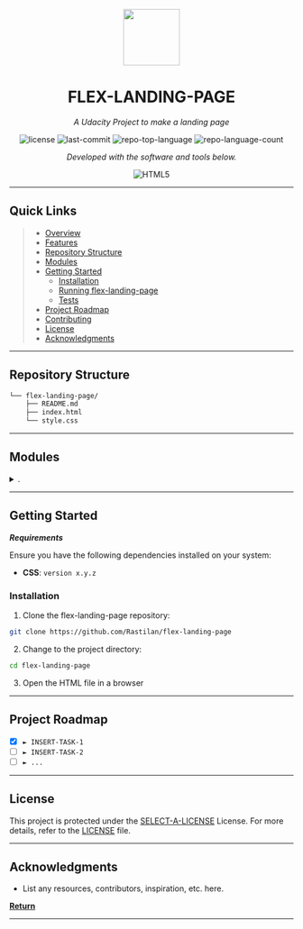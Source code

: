 <p align="center">
  <img src="https://img.icons8.com/external-tal-revivo-regular-tal-revivo/96/external-readme-is-a-easy-to-build-a-developer-hub-that-adapts-to-the-user-logo-regular-tal-revivo.png" width="100" />
</p>
<p align="center">
    <h1 align="center">FLEX-LANDING-PAGE</h1>
</p>
<p align="center">
    <em>A Udacity Project to make a landing page</em>
</p>
<p align="center">
	<img src="https://img.shields.io/github/license/Rastilan/flex-landing-page?style=flat&color=0080ff" alt="license">
	<img src="https://img.shields.io/github/last-commit/Rastilan/flex-landing-page?style=flat&logo=git&logoColor=white&color=0080ff" alt="last-commit">
	<img src="https://img.shields.io/github/languages/top/Rastilan/flex-landing-page?style=flat&color=0080ff" alt="repo-top-language">
	<img src="https://img.shields.io/github/languages/count/Rastilan/flex-landing-page?style=flat&color=0080ff" alt="repo-language-count">
<p>
<p align="center">
		<em>Developed with the software and tools below.</em>
</p>
<p align="center">
	<img src="https://img.shields.io/badge/HTML5-E34F26.svg?style=flat&logo=HTML5&logoColor=white" alt="HTML5">
</p>
<hr>

##  Quick Links

> - [ Overview](#-overview)
> - [ Features](#-features)
> - [ Repository Structure](#-repository-structure)
> - [ Modules](#-modules)
> - [ Getting Started](#-getting-started)
>   - [ Installation](#-installation)
>   - [ Running flex-landing-page](#-running-flex-landing-page)
>   - [ Tests](#-tests)
> - [ Project Roadmap](#-project-roadmap)
> - [ Contributing](#-contributing)
> - [ License](#-license)
> - [ Acknowledgments](#-acknowledgments)

---


##  Repository Structure

```sh
└── flex-landing-page/
    ├── README.md
    ├── index.html
    └── style.css
```

---

##  Modules

<details closed><summary>.</summary>

| File                                                                               | Summary                                |
| ---                                                                                | ---                                    |
| [index.html](https://github.com/Rastilan/flex-landing-page/blob/master/index.html) |  `index.html` |
| [style.css](https://github.com/Rastilan/flex-landing-page/blob/master/style.css)   |  `style.css`  |

</details>

---

##  Getting Started

***Requirements***

Ensure you have the following dependencies installed on your system:

* **CSS**: `version x.y.z`

###  Installation

1. Clone the flex-landing-page repository:

```sh
git clone https://github.com/Rastilan/flex-landing-page
```

2. Change to the project directory:

```sh
cd flex-landing-page
```
3. Open the HTML file in a browser


---

##  Project Roadmap

- [X] `► INSERT-TASK-1`
- [ ] `► INSERT-TASK-2`
- [ ] `► ...`

---

##  License

This project is protected under the [SELECT-A-LICENSE](https://choosealicense.com/licenses) License. For more details, refer to the [LICENSE](https://choosealicense.com/licenses/) file.

---

##  Acknowledgments

- List any resources, contributors, inspiration, etc. here.

[**Return**](#-quick-links)

---
